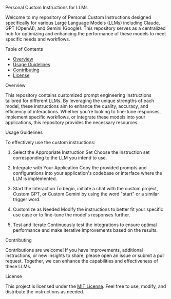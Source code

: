  Personal Custom Instructions for LLMs

Welcome to my repository of Personal Custom Instructions designed specifically for various Large Language Models (LLMs) including Claude, GPT (OpenAI), and Gemini (Google). This repository serves as a centralized hub for optimizing and enhancing the performance of these models to meet specific needs and workflows.

 Table of Contents

- [Overview](overview)
- [Usage Guidelines](usage-guidelines)
- [Contributing](contributing)
- [License](license)

 Overview

This repository contains customized prompt engineering instructions tailored for different LLMs. By leveraging the unique strengths of each model, these instructions aim to enhance the quality, accuracy, and efficiency of interactions. Whether you're looking to fine-tune responses, implement specific workflows, or integrate these models into your applications, this repository provides the necessary resources.

 Usage Guidelines

To effectively use the custom instructions:

1. Select the Appropriate Instruction Set
   Choose the instruction set corresponding to the LLM you intend to use.

2. Integrate with Your Application
   Copy the provided prompts and configurations into your application's codebase or interface where the LLM is implemented.

3. Start the Interaction
   To begin, initiate a chat with the custom project, Custom GPT, or Custom Gemini by using the word "start" or a similar trigger word.

4. Customize as Needed
   Modify the instructions to better fit your specific use case or to fine-tune the model's responses further.

5. Test and Iterate
   Continuously test the integrations to ensure optimal performance and make iterative improvements based on the results.

 Contributing

Contributions are welcome! If you have improvements, additional instructions, or new insights to share, please open an issue or submit a pull request. Together, we can enhance the capabilities and effectiveness of these LLMs.

 License

This project is licensed under the [MIT License](./LICENSE). Feel free to use, modify, and distribute the instructions as needed.

